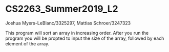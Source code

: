 # CS2263_Summer2019_L2
Joshua Myers-LeBlanc/3325297, Mattias Schroer/3247323

This program will sort an array in increasing order. After you run the program you will be propted to input the size of the array, followed by each element of the array. 
